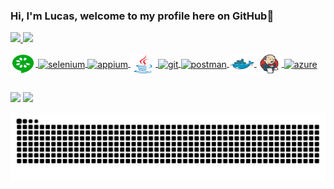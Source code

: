 ### Hi, I'm Lucas, welcome to my profile here on GitHub👋
 <div>
  <a href="https://github.com/LucasBonanno">
  <img height="180em" src="https://github-readme-stats.vercel.app/api?username=LucasBonanno&show_icons=true&theme=merko&include_all_commits=true&count_private=true"/>
  <img height="180em" src="https://github-readme-stats.vercel.app/api/top-langs/?username=LucasBonanno&layout=compact&langs_count=7&theme=merko"/>
</div>
<div style="display: inline_block"><br>
  <img align="center" alt="cucumber" height="30" width="40" src="https://raw.githubusercontent.com/devicons/devicon/master/icons/cucumber/cucumber-plain.svg">
  <img align="center" alt="selenium" height="30" width="40" src="https://api.iconify.design/logos/selenium.svg">
  <img align="center" alt="appium" height="30" width="40" src="https://api.iconify.design/logos/appium.svg">
  <img align="center" alt="java" height="30" width="40" src="https://raw.githubusercontent.com/devicons/devicon/master/icons/java/java-original.svg">
  <img align="center" alt="git" height="30" width="40" src="https://cdn.jsdelivr.net/gh/devicons/devicon/icons/git/git-original-wordmark.svg">
  <img align="center" alt="postman" height="30" width="40" src="https://api.iconify.design/logos/postman-icon.svg">
  <img align="center" alt="docker" height="30" width="40" src="https://raw.githubusercontent.com/devicons/devicon/master/icons/docker/docker-original.svg">
  <img align="center" alt="jenkins" height="30" width="40" src="https://raw.githubusercontent.com/devicons/devicon/master/icons/jenkins/jenkins-original.svg">
  <img align="center" alt="azure" height="30" width="40" src="http://code.benco.io/icon-collection/azure-icons/Azure-DevOps.svg">
</div>
  
  ##
 
<div> 
  <a href = "mailto:lucas.bonani@gmail.com"><img src="https://img.shields.io/badge/-Gmail-%23333?style=for-the-badge&logo=gmail&logoColor=white" target="_blank"></a>
  <a href="https://www.linkedin.com/in/lucas-bonanno-casanova-automation-qa/" target="_blank"><img src="https://img.shields.io/badge/-LinkedIn-%230077B5?style=for-the-badge&logo=linkedin&logoColor=white" target="_blank"></a> 
 
  ![Snake animation](https://github.com/LucasBonanno/LucasBonanno/blob/output/github-contribution-grid-snake.svg)
 
</div>
